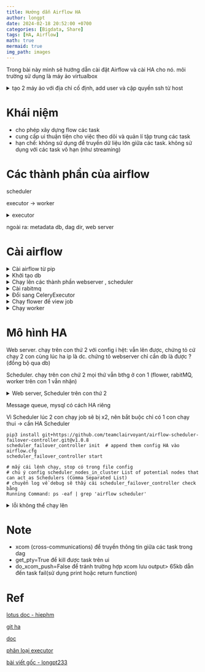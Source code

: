 ```yaml
---
title: Hướng dẫn Airflow HA
author: longpt 
date: 2024-02-18 20:52:00 +0700
categories: [Bigdata, Share]
tags: [HA, Airflow]
math: true
mermaid: true
img_path: images
---
```


Trong bài này mình sẽ hướng dẫn cài đặt Airflow và cài HA cho nó. môi trường sử dụng là máy ảo virtualbox

<details markdown="1">
<summary>tạo 2 máy ảo với địa chỉ cố định, add user và cập quyền ssh từ host</summary>

```
VAGRANT_COMMAND = ARGV[0]

Vagrant.configure("2") do |config|

    if VAGRANT_COMMAND == "ssh"
      config.ssh.username = 'vagrant'
    end
    config.vm.box = "ubuntu/bionic64" # Chọn box bạn muốn sử dụng

    # Khởi tạo máy ảo thứ nhất
    config.vm.define "machine1" do |machine1|
    machine1.vm.network "private_network", ip: "192.168.56.2"
    machine1.vm.provider "virtualbox" do |vb|
          vb.memory = "2048" # 2GB RAM
          vb.cpus = 1       # 1 core CPU
        end

    machine1.vm.provision "shell", inline: <<-SHELL
          adduser airflow
          sudo su - airflow -c $'\
          whoami && \
          mkdir .ssh && \
          echo "ssh-rsa xxxx" > .ssh/authorized_keys && \
          chmod 700 .ssh && \
          chmod 600 .ssh/authorized_keys && \
          file_path=".ssh/authorized_keys" && \
          echo "cat file $file_path after make change" && \
          cat $file_path '
        SHELL
    end
end
```

</details>


# Khái niệm 

- cho phép xây dựng flow các task
- cung cấp ui thuận tiện cho việc theo dõi và quản lí tập trung các task
- hạn chế: không sử dụng để truyền dữ liệu lớn giữa các task. không sử dụng với các task vô hạn (như streaming)

# Các thành phần của airflow

scheduler

executor -> worker 

<details markdown="1">
<summary>executor</summary>

các loại executor 

- local: local executor, sequential executor 
- remote: celery executor, kubernetes executor 

nên dùng celery executor vì nó có thể scale được số lượng các worker thông qua celery backend (rabbitMQ, redis). executor như kiểu một cách thức để task được giao từ scheduler tới worker (đứng giữa nơi lập lịch và nơi thực thi task)

![](https://longpt233.github.io/images/2024-02-22%2021-44-01.png)

</details>

ngoài ra: metadata db, dag dir, web server


# Cài airflow

<details markdown="1">
<summary>Cài airflow từ pip</summary>

```
sudo apt update
sudo apt install python3-pip -y

export AIRFLOW_HOME=~/airflow

AIRFLOW_VERSION=2.5.1
PYTHON_VERSION="$(python3 --version | cut -d " " -f 2 | cut -d "." -f 1-2)"
CONSTRAINT_URL="https://raw.githubusercontent.com/apache/airflow/constraints-${AIRFLOW_VERSION}/constraints-${PYTHON_VERSION}.txt"

echo $CONSTRAINT_URL

python3 -m pip install --upgrade pip (khi lỗi setup tools)
pip3 install "apache-airflow==${AIRFLOW_VERSION}" --constraint "${CONSTRAINT_URL}"

hoặc đơn giản hơn (xong lỗi nhiều :v)
python3.8 -m pip install --upgrade pip
python3.8 -m pip install apache-airflow==2.5.1

```

</details>

<details markdown="1">
<summary>Khởi tạo db</summary>

```

python3 -m airflow db init 

# lỗi ModuleNotFoundError: No module named 'apt_pkg'
sudo apt-get install python-apt

# lúc này mới tạo ra cái thưu mục AIRFLOW_HOME
# mặc định sql_alchemy_conn = sqlite:////home/airflow/airflow2/airflow.db

# sửa db sang mysql rồi chạy lại db init
CREATE DATABASE airflow_db CHARACTER SET utf8mb4 COLLATE utf8mb4_unicode_ci;
CREATE USER 'airflow_user' IDENTIFIED BY 'airflow_pass';
GRANT ALL PRIVILEGES ON airflow_db.* TO 'airflow_user';
FLUSH PRIVILEGES;

vi airflow/airflow.cfg
mysql+mysqldb://airflow_db:airflow_pass@192.168.56.1:3306/airflow_db  # lỗi jh ấy
mysql+mysqlconnector://airflow_user:airflow_pass@192.168.56.1:3306/airflow_db
```

</details>

<details markdown="1">
<summary>Chạy lên các thành phần webserver , scheduler</summary>

```
airflow users create \
    --username admin \
    --firstname Peter \
    --lastname Parker \
    --role Admin \
    --email spiderman@superhero.org

# sau đó nhập mật khẩu

airflow webserver --port 8080 [-D, -h]

airflow scheduler [-D, -h]

# kill daemon
kill $(ps -ef | grep "gunicorn" | awk '{print $2}')

```

</details>

<details markdown="1">
<summary>Cài rabitmq</summary>

```
sudo apt update && sudo apt upgrade -y
sudo apt install rabbitmq-server -y
sudo systemctl enable rabbitmq-server
sudo systemctl start rabbitmq-server
sudo systemctl status rabbitmq-server
sudo rabbitmq-plugins enable rabbitmq_management
sudo rabbitmqctl add_user airflow airflow
sudo rabbitmqctl set_user_tags airflow administrator
```

</details>

<details markdown="1">
<summary>Đổi sang CeleryExecutor</summary>

tuy nhiên kiểu jh chạy cách kia cũng lỗi thôi ```The scheduler does not appear to be running. Last heartbeat was received 14 minutes ago. ```

đổi sang chuẩn executor khác xem sao

```
executor = CeleryExecutor
```

đổi celery broker + ressult backend

```
broker_url = redis://redis:6379/0
broker_url = amqp://airflow:airflow@192.168.56.10:5672/
result_backend = db+mysql://airflow_user:airflow_pass@192.168.56.1:3306/airflow_db

# set mysql+mysqlconnector lỗi
# cài thêm celery nếu chưa có 
pip install 'apache-airflow[celery]'


```

</details>

<details markdown="1">
<summary>Chạy flower để view job</summary>

Monitoring Tasks

```
# flower
# Celery Flower is a sweet UI for Celery. Airflow has a shortcut to start
# it ``airflow celery flower``. This defines the IP that Celery Flower runs on
flower_host = 0.0.0.0

# The root URL for Flower
# Example: flower_url_prefix = /flower
flower_url_prefix = /flower

# This defines the port that Celery Flower runs on
flower_port = 5556

# lỗi amqp.exceptions.NotAllowed: Connection.open: (530) NOT_ALLOWED - access to vhost '/' refused for user 'airflow'

sudo rabbitmqctl list_permissions -p / 
sudo rabbitmqctl set_permissions -p "/" "airflow" ".*" ".*" ".*"

```

lỗi mấy cái linh ta linh tinh vì chưa cài cái 

```
sudo apt-get install python3.8-dev
# Duy bảo mỗi lần cài phải đi theo bộ python3-pip python3.10-dev python3.10-venv

```

job khi chạy sẽ được đẩy vào queue

![](https://longpt233.github.io/images/2024-03-01%2014-56-52.png)

trên ui của airflow sẽ thấy task bị queue mà k chạy


tuy nhiên bên flower chưa hiện thị task do mình chưa bật worker

</details>

<details markdown="1">
<summary>Chạy worker</summary>

```
airflow celery worker

# chú ý: worker có thể được gắn với 1 queue
airflow celery worker -q spark,quark
```

![](https://longpt233.github.io/images/2024-03-01%2015-18-45.png)



</details>

# Mô hình HA


Web server. chạy trên con thứ 2 với config i hệt: vẫn lên được, chứng tỏ cứ chạy 2 con cùng lúc ha ip là dc. chứng tỏ webserver chỉ cần db là được ? (đồng bộ qua db)

Scheduler. chạy trên con chứ 2 mọi thứ vẫn bthg ở con 1 (flower, rabitMQ, worker trên con 1 vẫn nhận)

<details markdown="1">
<summary>Web server, Scheduler trên con thứ 2</summary>

```
ImportError: No module named 'mysql'
pip install mysql-connector-python-rf

sqlalchemy.exc.NotSupportedError: (mysql.connector.errors.NotSupportedError) Authentication plugin 'caching_sha2_password' is not supported
pip install mysql-connector-python

```

```
ModuleNotFoundError: No module named 'MySQLdb'
pip install mysqlclient
# vẫn lỗi 
sudo apt-get install python3.8-dev
# vẫn lỗi
sudo apt-get install python3-dev default-libmysqlclient-dev build-essential pkg-config

# cài thêm celery nếu chưa có 
pip install 'apache-airflow[celery]'

```

</details> 



Message queue, mysql có cách HA riêng 

Vì Scheduler lúc 2 con chạy job sẽ bị x2, nên bắt buộc chỉ có 1 con chạy thui -> cần HA Scheduler


```
pip3 install git+https://github.com/teamclairvoyant/airflow-scheduler-failover-controller.git@v1.0.8
scheduler_failover_controller init  # append them config HA vào airflow.cfg
scheduler_failover_controller start

# mấy cái lệnh chạy, stop có trong file config
# chú ý config scheduler_nodes_in_cluster List of potential nodes that can act as Schedulers (Comma Separated List)
# chuyển log về debug sẽ thấy cái scheduler_failover_controller check bằng 
Running Command: ps -eaf | grep 'airflow scheduler'
```

<details markdown="1">
<summary>lỗi không thể chạy lên </summary>


```

in configuration.py:     


def get_sql_alchemy_conn(self):
        return self.get_config("core", "SQL_ALCHEMY_CONN")


but maybe airflow.cfg, the section is [database]. so that engine can be null

add sql_alchemy_conn both [database], [core] in airflow.cfg can fix this issue

https://github.com/teamclairvoyant/airflow-scheduler-failover-controller/issues/43
```
</details> 



# Note 

- xcom (cross-communications) để truyền thông tin giữa các task trong dag
- get_pty=True để kill được task trên ui
- do_xcom_push=False để tránh trường hợp xcom lưu output> 65kb dẫn đến task fail(sử  dụng print hoặc return function)



# Ref 

[lotus doc - hiephm](https://lotus.vn/w/blog/gioi-thieu-ve-airflow-va-trien-khai-kien-truc-ha-348074727123714048.htm)

[git  ha](https://github.com/teamclairvoyant/airflow-scheduler-failover-controller)

[doc](https://airflow.apache.org/docs/apache-airflow/stable/start.html)

[phân loại executor](https://viblo.asia/p/hieu-don-gian-ve-airflow-executor-3kY4g52yLAe)

[bài viết gốc - longpt233](https://longpt233.github.io/airflow-ha/)






